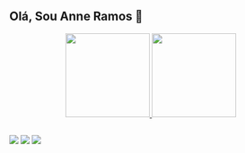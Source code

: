 ## Olá, Sou Anne Ramos 👋

<div align="center">
  <a href="https://github.com/AnneRamos910">
  <img height="150em" src="https://github-readme-stats.vercel.app/api?username=AnneRamos910&show_icons=true&theme=dracula&include_all_commits=true&count_private=true"/>
  <img height="150em" src="https://github-readme-stats.vercel.app/api/top-langs/?username=AnneRamos910&layout=compact&langs_count=7&theme=dracula"/>
</div>
  
##
  
<div>
    <a href="https://github.com/AnneRamos910/AnneRamos910.git" target="_blank"><img src="https://img.shields.io/badge/GitHub-100000?style=for-the-badge&logo=github&logoColor=white" target="_blank"></a>
    <a href="https://www.linkedin.com/in/anne-caroline-607460185" target="_blank"><img src="https://img.shields.io/badge/LinkedIn-0077B5?style=for-the-badge&logo=linkedin&logoColor=white" target="_blank"></a>
   <a href="https://instagram.com/anne_ramos910" target="_blank"><img src="https://img.shields.io/badge/-Instagram-%23E4405F?style=for-the-badge&logo=instagram&logoColor=white" target="_blank"></a>
</div
